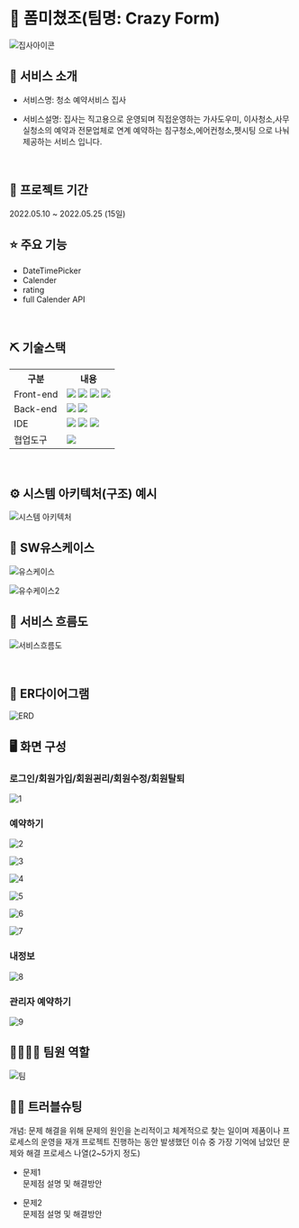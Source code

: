 # 📎 폼미쳤조(팀명: Crazy Form)
![집사아이콘](https://github.com/2021-SMHRD-KDT-BigData-18/CrazyForm2/assets/130961687/4fe1e35f-52e2-4d3d-a9ea-a81c67da1998)



## 👀 서비스 소개
* 서비스명:  청소 예약서비스 집사

* 서비스설명: 집사는 직고용으로 운영되며 직접운영하는 가사도우미, 이사청소,사무실청소의 예약과
전문업체로 연계 예약하는 침구청소,에어컨청소,펫시팅 으로 나눠 제공하는 서비스 입니다.
<br>

## 📅 프로젝트 기간
2022.05.10 ~ 2022.05.25 (15일)
<br>

## ⭐ 주요 기능
* DateTimePicker
* Calender
* rating
* full Calender API
<br>

## ⛏ 기술스택
<table>
    <tr>
        <th>구분</th>
        <th>내용</th>
    </tr>
    <tr>
        <td>Front-end</td>
        <td>
          <img src="https://img.shields.io/badge/HTML-E34F26?style=flat-square&logo=html5&logoColor=white"/>
          <img src="https://img.shields.io/badge/CSS-1572B6?style=flat-square&logo=css3&logoColor=white"/>
          <img src="https://img.shields.io/badge/JS-F7DF1E?style=flat-square&logo=javascript&logoColor=white"/>
          <img src="https://img.shields.io/badge/JQ-0769AD?style=flat-square&logo=jquery&logoColor=white"/>
        </td>
    </tr>
    <tr>
        <td>Back-end</td>
        <td>
          <img src="https://img.shields.io/badge/Java-007396?style=flat&logo=OpenJDK&logoColor=white"/>
          <img src="https://img.shields.io/badge/오라클-F80000?style=flat-square&logo=oracle&logoColor=white"/>
        </td>
    </tr>
    <tr>
        <td>IDE</td>
        <td>
          <img src="https://img.shields.io/badge/Visual Studio Code-007ACC?style=flat-square&logo=visualstudiocode&logoColor=white"/>
          <img src="https://img.shields.io/badge/Eclipse-007ACC?style=flat-square&logo=Eclipse IDE&logoColor=white"/>
          <img src="https://img.shields.io/badge/아파치톰캣-F8DC75?style=flat-square&logo=apachetomcat&logoColor=white"/>
        </td>
    </tr>
    <tr>
        <td>협업도구</td>
        <td>
            <img src="https://img.shields.io/badge/깃허브-181717?style=flat-square&logo=github&logoColor=white"/>
        </td>
    </tr>
</table>


<br>

## ⚙ 시스템 아키텍처(구조) 예시 
![시스템 아키텍처](https://github.com/2021-SMHRD-KDT-BigData-18/CrazyForm2/assets/130961687/76ebc741-1cba-4d29-bdd9-40886dc4e1f2)
<br>

## 📌 SW유스케이스
![유스케이스](https://github.com/2021-SMHRD-KDT-BigData-18/CrazyForm2/assets/130961687/7ccdc48c-f90a-45dc-892c-12973b1bbf84)

![유수케이스2](https://github.com/2021-SMHRD-KDT-BigData-18/CrazyForm2/assets/130961687/9c68823a-7365-4b59-a682-357342d3d186)
<br>

## 📌 서비스 흐름도
![서비스흐름도](https://github.com/2021-SMHRD-KDT-BigData-18/CrazyForm2/assets/130961687/0ca9a8f3-bffe-4ce6-a10e-41608dd6dbd8)

<br>

## 📌 ER다이어그램
![ERD](https://github.com/2021-SMHRD-KDT-BigData-18/CrazyForm2/assets/130961687/c913ed42-8d99-40cd-b00c-6b121c82bf3a)
<br>

## 🖥 화면 구성

### 로그인/회원가입/회원괸리/회원수정/회원탈퇴
![1](https://github.com/2021-SMHRD-KDT-BigData-18/CrazyForm2/assets/130961687/f1314313-cbe8-4c91-a14a-5b04e97f2888)
<br>
### 예약하기
![2](https://github.com/2021-SMHRD-KDT-BigData-18/CrazyForm2/assets/130961687/212b6bdc-7ad3-41ca-bede-52d418518f01)

![3](https://github.com/2021-SMHRD-KDT-BigData-18/CrazyForm2/assets/130961687/cbfd5b65-16ae-4151-9f7a-4e4283ec3759)

![4](https://github.com/2021-SMHRD-KDT-BigData-18/CrazyForm2/assets/130961687/32a2b121-710c-4abd-87f4-780f388352e1)

![5](https://github.com/2021-SMHRD-KDT-BigData-18/CrazyForm2/assets/130961687/fcc991a2-ec4d-4b06-9c4f-d30d5c118ba2)

![6](https://github.com/2021-SMHRD-KDT-BigData-18/CrazyForm2/assets/130961687/f0066585-4be6-4169-8666-19003e8a7080)

![7](https://github.com/2021-SMHRD-KDT-BigData-18/CrazyForm2/assets/130961687/49d1cc11-ce59-4d0d-a06e-bff7bc38afa7)
<br>

### 내정보
![8](https://github.com/2021-SMHRD-KDT-BigData-18/CrazyForm2/assets/130961687/956e078d-9b1b-40fe-a55b-6b2974835bfa)

### 관리자 예약하기
![9](https://github.com/2021-SMHRD-KDT-BigData-18/CrazyForm2/assets/130961687/91e44ca8-7ac4-46e7-a45c-ad7e24bad1c4)
<br>
## 👨‍👩‍👦‍👦 팀원 역할
![팀](https://github.com/2021-SMHRD-KDT-BigData-18/CrazyForm2/assets/130961687/dc33f3ea-f945-403e-aafd-bb7978ba12f4)

## 🤾‍♂️ 트러블슈팅
개념: 문제 해결을 위해 문제의 원인을 논리적이고 체계적으로 찾는 일이며 제품이나 프로세스의 운영을 재개
프로젝트 진행하는 동안 발생했던 이슈 중 가장 기억에 남았던 문제와 해결 프로세스 나열(2~5가지 정도)
  
* 문제1<br>
 문제점 설명 및 해결방안
 
* 문제2<br>
 문제점 설명 및 해결방안
